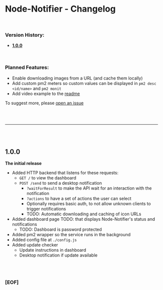 # Node-Notifier - Changelog

<br>

### Version History:

- **[1.0.0](#100)**

<br>

### Planned Features:
- Enable downloading images from a URL (and cache them locally)
- Add custom pm2 meters so custom values can be displayed in `pm2 desc <id/name>` and `pm2 monit`
- Add video example to the [readme](./README.md#video-showcase)
  
To suggest more, please [open an issue](https://github.com/Sv443/Node-Notifier/issues/new)

<br><br>

---

<br><br>


## 1.0.0
**The initial release**  
  
- Added HTTP backend that listens for these requests:
    - `GET /` to view the dashboard
    - `POST /send` to send a desktop notification
        - `?waitForResult` to make the API wait for an interaction with the notification
        - `?actions` to have a set of actions the user can select
        - Optionally requires basic auth, to not allow unknown clients to trigger notifications
        - TODO: Automatic downloading and caching of icon URLs
- Added dashboard page TODO: that displays Node-Notifier's status and notifications
    - TODO: Dashboard is password protected
- Added pm2 wrapper so the service runs in the background
- Added config file at `./config.js`
- Added update checker
    - Update instructions in dashboard
    - Desktop notification if update available


<br><br>


### [EOF]
